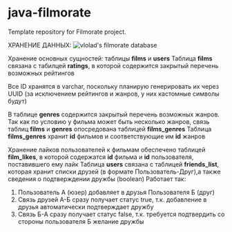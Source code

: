 # java-filmorate
Template repository for Filmorate project.

ХРАНЕНИЕ ДАННЫХ:
![vlolad's filmorate database](https://sun9-62.userapi.com/impg/5AQxJvb7TDnh3xKST26i215LYJxbFM04p8YpIg/D5RcO4zYpoI.jpg?size=906x795&quality=96&sign=87f54dc4af5ffd5ff9f2d2d6b991c239&type=album)

Хранение основных сущностей: таблицы **films** и **users**
Таблица **films** связана с табилцей **ratings**, в которой содержится закрытый перечень возможных рейтингов

Все ID хранятся в varchar, поскольку планирую генерировать их через UUID (за исключением рейтингов и жанров, у них кастомные символы будут)

В таблице **genres** содержится закрытый перечень возможных жанров.
Так как по условию у фильма может быть несколько жанров, связь таблиц **films** и **genres** опосредована таблицей **films_genres**
Таблица **films_genres** хранит **id** фильмов и соответствующие им **id** жанров

Хранение лайков пользователей к фильмам обеспечено таблицей **film_likes**, в которой содержатся **id** фильма и **id** пользователя, поставившего ему лайк
Таблица **users** связана с таблицей **friends_list**, которая хранит списки друзей (в формате Пользователь-Друг),а также сведения о подтверждении дружбы (boolean)
Работает так:
1) Пользователь А (юзер) добавляет в друзья Пользователя Б (друг)
2) Связь друзей А-Б сразу получает статус true, т.к. добавление в друзья автоматически подтверждает дружбу
3) Связь Б-А сразу получает статус false, т.к. требуется подтвердить со стороны пользователя Б желание дружбы
